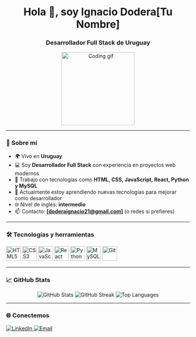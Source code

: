 <h1 align="center">Hola 👋, soy Ignacio Dodera[Tu Nombre]</h1>
<h3 align="center">Desarrollador Full Stack de Uruguay</h3>

<p align="center">
  <img src="https://media.giphy.com/media/qgQUggAC3Pfv687qPC/giphy.gif" width="200" alt="Coding gif">
</p>

---

### 🚀 Sobre mí

- 🌍 Vivo en **Uruguay**
- 💻 Soy **Desarrollador Full Stack** con experiencia en proyectos web modernos
- 🔧 Trabajo con tecnologías como **HTML, CSS, JavaScript, React, Python y MySQL**
- 🌱 Actualmente estoy aprendiendo nuevas tecnologías para mejorar como desarrollador
- 🌐 Nivel de inglés: **intermedio**
- 📫 Contacto: **[doderaignacio21@gmail.com]** (o redes si prefieres)

---

### 🛠️ Tecnologías y herramientas

<p align="left">
  <img src="https://cdn.jsdelivr.net/gh/devicons/devicon/icons/html5/html5-original.svg" width="40" alt="HTML5" />
  <img src="https://cdn.jsdelivr.net/gh/devicons/devicon/icons/css3/css3-original.svg" width="40" alt="CSS3" />
  <img src="https://cdn.jsdelivr.net/gh/devicons/devicon/icons/javascript/javascript-original.svg" width="40" alt="JavaScript" />
  <img src="https://cdn.jsdelivr.net/gh/devicons/devicon/icons/react/react-original.svg" width="40" alt="React" />
  <img src="https://cdn.jsdelivr.net/gh/devicons/devicon/icons/python/python-original.svg" width="40" alt="Python" />
  <img src="https://cdn.jsdelivr.net/gh/devicons/devicon/icons/mysql/mysql-original.svg" width="40" alt="MySQL" />
  <img src="https://cdn.jsdelivr.net/gh/devicons/devicon/icons/git/git-original.svg" width="40" alt="Git" />
</p>

---

### 📈 GitHub Stats

<p align="center">
  <img src="https://github-readme-stats.vercel.app/api?username=ignacioDodera&show_icons=true&theme=radical" alt="GitHub Stats" />
  <img src="https://github-readme-streak-stats.herokuapp.com/?user=ignacioDodera&theme=radical" alt="GitHub Streak" />
  <img src="https://github-readme-stats.vercel.app/api/top-langs/?username=ignacioDodera&layout=compact&theme=radical" alt="Top Languages" />
</p>

---

### 🌐 Conectemos

<p align="left">
  <a href="https://www.linkedin.com/in/ignacio-dodera-64917028a/" target="_blank">
    <img src="https://img.shields.io/badge/LinkedIn-0077B5?style=for-the-badge&logo=linkedin&logoColor=white" alt="LinkedIn" />
  </a>
  <a href="mailto:doderaignacio21@gmail.com">
    <img src="https://img.shields.io/badge/Email-D14836?style=for-the-badge&logo=gmail&logoColor=white" alt="Email" />
  </a>
</p>
